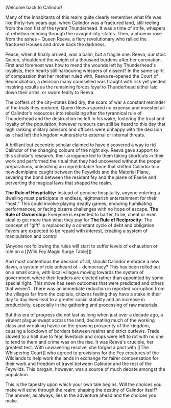 Welcome back to Calindor!

Many of the inhabitants of this realm quite clearly remember what life was like thirty-two years ago, when Calindor was a fractured land, still reeling from the iron fist of the tyrant Thunderhead. It was a time of strife, whispers of rebellion echoing through the ravaged city-states. Then, a phoenix rose from the ashes – Queen Reeva, a fiery revolutionary who rallied the fractured Houses and drove back the darkness.

Peace, when it finally arrived, was a balm, but a fragile one. Reeva, our stoic Queen, shouldered the weight of a thousand burdens after her coronation. First and foremost was how to mend the wounds left by Thunderhead's loyalists, their hearts still harbouring whispers of dissent? In the same spirit of compassion that her mother ruled with, Reeva re-opened the Court of Reconciliation, a decision many counselled was fraught with risk yet yielded inspiring results as the remaining forces loyal to Thunderhead either laid down their arms, or swore fealty to Reeva.

The coffers of the city-states bled dry, the scars of war a constant reminder of the trials they endured, Queen Reeva spared no expense and invested all of Calindor's resources into rebuilding after the tyrannical rule of Thunderhead and the destruction he left in his wake, fostering the trust and loyalty of the population, however rumours can still be heard to this day that high ranking military advisors and officers were unhappy with the decision as it had left the kingdom vulnerable to external or internal threats.

A brilliant but eccentric scholar claimed to have discovered a way to rid Calindor of the changing colours of the night sky. Reeva gave support to this scholar's research, their arrogance led to them taking shortcuts in their work and performed the ritual that they had uncovered without the proper preparations,  unleashing an unpredictable force that shifted Calindor to a new demiplane caught between the Feywilds and the Material Plane, severing the bond between the resident fey and the plane of Faerie and perverting the magical laws that shaped the realm.

**The Rule of Hospitality:**  Instead of genuine hospitality, anyone entering a dwelling must participate in endless, nightmarish entertainment for their "host." This could involve playing deadly games, enduring humiliating performances, or facing bizarre challenges with no hope of escape.
**The Rule of Ownership:** Everyone is expected to barter, to lie, cheat or even steal to get more than what they pay for
**The Rule of Reciprocity:** The concept of "gift" is replaced by a constant cycle of debt and obligation. Favors are expected to be repaid with interest, creating a system of manipulation and control

(Anyone not following the rules will start to suffer levels of exhaustion or role on a [[Wild Fey Magic Surge Table]])

And most contentious the decision of all, should Calindor embrace a new dawn, a system of rule unheard of – democracy? This has been rolled out on a small scale, with local villages moving towards the system of government where their leaders are elected rather than appointed by some special right. This move has seen outcomes that were predicted and others that weren't. There was an immediate reduction in reported corruption from the villages far from the capitals, citizens feeling they have a stake in their day to day lives lead to a greater social stability and an increase in productivity, especially in the gathering and processing of raw materials.

But this era of progress did not last as long when just over a decade ago, a virulent plague swept across the land, decimating much of the working class and wreaking havoc on the growing prosperity of the kingdom, causing a lockdown of borders between realms and strict curfews. Trade slowed to a halt due to fear, livestock and crops were left to rot with no one to tend to them and crime was on the rise. It was Reeva's crucible, her greatest test. With unwavering resolve, she forged a pact with [[The Whispering Court]] who agreed to provisions for the Fey creatures of the Wildlands to help work the lands in exchange for fairer compensation for their work and freedom of travel between Calindor and the rest of the Feywilds. This bargain, however, was a source of much debate amongst the population.

This is the tapestry upon which your own tale begins.  Will the choices you make will echo through the realm, shaping the destiny of Calindor itself? The answer, as always, lies in the adventure ahead and the choices you make.